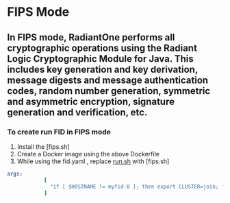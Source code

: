 # FIPS Mode

## In FIPS mode, RadiantOne performs all cryptographic operations using the Radiant Logic Cryptographic Module for Java. This includes key generation and key derivation, message digests and message authentication codes, random number generation, symmetric and asymmetric encryption, signature generation and verification, etc.

### To create run FID in FIPS mode

1. Install the [fips.sh]
2. Create a Docker image using the above Dockerfile
3. While using the fid.yaml , replace [run.sh](http://run.sh) with [fips.sh]

```yaml
args:
            [
              "if [ $HOSTNAME != myfid-0 ]; then export CLUSTER=join; fi;./fips.sh fg",
            ]
```
